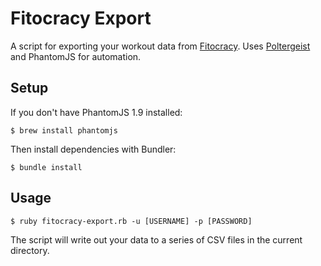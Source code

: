# Fitocracy Export

A script for exporting your workout data from [Fitocracy](http://www.fitocracy.com). Uses [Poltergeist](https://github.com/jonleighton/poltergeist) and PhantomJS for automation.

## Setup

If you don't have PhantomJS 1.9 installed:

    $ brew install phantomjs

Then install dependencies with Bundler:

    $ bundle install

## Usage

    $ ruby fitocracy-export.rb -u [USERNAME] -p [PASSWORD]

The script will write out your data to a series of CSV files in the current directory.
